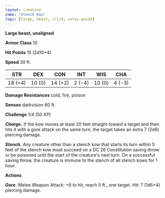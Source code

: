 ```yaml
---
layout: creature
name: "Stench Kow"
tags: [large, beast, cr1/4, volos-guide]
---
```


**Large beast, unaligned**

**Armor Class** 10

**Hit Points** 15 (2d10+4)

**Speed** 30 ft.

|   STR   |   DEX   |   CON   |   INT   |   WIS   |   CHA   |
|:-----:|:-----:|:-----:|:-----:|:-----:|:-----:|
| 18 (+4) | 10 (0) | 14 (+2) | 2 (-4) | 10 (0) | 4 (-3) |

**Damage Resistances** cold, fire, poison

**Senses** darkvision 60 ft.

**Challenge** 1/4 (50 XP)

***Charge.*** If the kow moves at least 20 feet straight toward a target and then hits it with a gore attack on the same turn, the target takes an extra 7 (2d6) piercing damage.

***Stench.*** Any creature other than a stench kow that starts its turn within 5 feet of the stench kow must succeed on a DC 26 Constitution saving throw or be poisoned until the start of the creature's next turn. On a successful saving throw, the creature is immune to the stench of all stench kows for 1 hour.

**Actions**

***Gore.*** Melee Weapon Attack: +6 to hit, reach 5 ft., one target. Hit: 7 (1d6+4) piercing damage.

